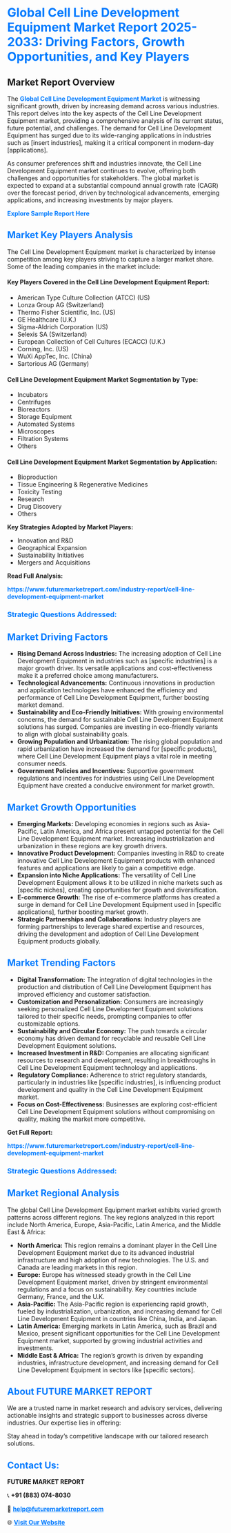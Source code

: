 <h1 style="color: #007BFF;">Global Cell Line Development Equipment Market Report 2025-2033: Driving Factors, Growth Opportunities, and Key Players</h1>

<section id="overview">
<h2>Market Report Overview</h2>
<p>The <a href="https://www.futuremarketreport.com/industry-report/cell-line-development-equipment-market" style="color: #007BFF; text-decoration: none;"><strong>Global Cell Line Development Equipment Market</strong></a> is witnessing significant growth, driven by increasing demand across various industries. This report delves into the key aspects of the Cell Line Development Equipment market, providing a comprehensive analysis of its current status, future potential, and challenges. The demand for Cell Line Development Equipment has surged due to its wide-ranging applications in industries such as [insert industries], making it a critical component in modern-day [applications].</p>
<p>As consumer preferences shift and industries innovate, the Cell Line Development Equipment market continues to evolve, offering both challenges and opportunities for stakeholders. The global market is expected to expand at a substantial compound annual growth rate (CAGR) over the forecast period, driven by technological advancements, emerging applications, and increasing investments by major players.</p>
</section>

<section id="overview">
<p><a href="https://www.futuremarketreport.com/request-sample/reportId=54605" style="color: #007BFF; text-decoration: none;"><strong>Explore Sample Report Here</strong></a></p>
</section>

<section id="key-players">
<h2 style="color: #007BFF;">Market Key Players Analysis</h2>
<p>The Cell Line Development Equipment market is characterized by intense competition among key players striving to capture a larger market share. Some of the leading companies in the market include:</p>
<h4>Key Players Covered in the Cell Line Development Equipment Report:</h4>
<ul><li>American Type Culture Collection (ATCC) (US)</li><li>Lonza Group AG (Switzerland)</li><li>Thermo Fisher Scientific, Inc. (US)</li><li>GE Healthcare (U.K.)</li><li>Sigma-Aldrich Corporation (US)</li><li>Selexis SA (Switzerland)</li><li>European Collection of Cell Cultures (ECACC) (U.K.)</li><li>Corning, Inc. (US)</li><li>WuXi AppTec, Inc. (China)</li><li>Sartorious AG (Germany)</li></ul>
<h4>Cell Line Development Equipment Market Segmentation by Type:</h4>
<ul><li>Incubators</li><li>Centrifuges</li><li>Bioreactors</li><li>Storage Equipment</li><li>Automated Systems</li><li>Microscopes</li><li>Filtration Systems</li><li>Others</li></ul>

<h4>Cell Line Development Equipment Market Segmentation by Application:</h4>
<ul><li>Bioproduction</li><li>Tissue Engineering &amp; Regenerative Medicines</li><li>Toxicity Testing</li><li>Research</li><li>Drug Discovery</li><li>Others</li></ul>
<p><strong>Key Strategies Adopted by Market Players:</strong></p>
<ul>
<li>Innovation and R&D</li>
<li>Geographical Expansion</li>
<li>Sustainability Initiatives</li>
<li>Mergers and Acquisitions</li>
</ul>
</section>

<section>
<p><strong>Read Full Analysis: </strong></p><a href="https://www.futuremarketreport.com/industry-report/cell-line-development-equipment-market" style="color: #007BFF; text-decoration: none;"><strong>https://www.futuremarketreport.com/industry-report/cell-line-development-equipment-market</strong></a>
<h3 style="color: #007BFF;">Strategic Questions Addressed:</h3>
</section>

<section id="driving-factors">
<h2 style="color: #007BFF;">Market Driving Factors</h2>
<ul>
<li><strong>Rising Demand Across Industries:</strong> The increasing adoption of Cell Line Development Equipment in industries such as [specific industries] is a major growth driver. Its versatile applications and cost-effectiveness make it a preferred choice among manufacturers.</li>
<li><strong>Technological Advancements:</strong> Continuous innovations in production and application technologies have enhanced the efficiency and performance of Cell Line Development Equipment, further boosting market demand.</li>
<li><strong>Sustainability and Eco-Friendly Initiatives:</strong> With growing environmental concerns, the demand for sustainable Cell Line Development Equipment solutions has surged. Companies are investing in eco-friendly variants to align with global sustainability goals.</li>
<li><strong>Growing Population and Urbanization:</strong> The rising global population and rapid urbanization have increased the demand for [specific products], where Cell Line Development Equipment plays a vital role in meeting consumer needs.</li>
<li><strong>Government Policies and Incentives:</strong> Supportive government regulations and incentives for industries using Cell Line Development Equipment have created a conducive environment for market growth.</li>
</ul>
</section>

<section id="growth-opportunities">
<h2 style="color: #007BFF;">Market Growth Opportunities</h2>
<ul>
<li><strong>Emerging Markets:</strong> Developing economies in regions such as Asia-Pacific, Latin America, and Africa present untapped potential for the Cell Line Development Equipment market. Increasing industrialization and urbanization in these regions are key growth drivers.</li>
<li><strong>Innovative Product Development:</strong> Companies investing in R&D to create innovative Cell Line Development Equipment products with enhanced features and applications are likely to gain a competitive edge.</li>
<li><strong>Expansion into Niche Applications:</strong> The versatility of Cell Line Development Equipment allows it to be utilized in niche markets such as [specific niches], creating opportunities for growth and diversification.</li>
<li><strong>E-commerce Growth:</strong> The rise of e-commerce platforms has created a surge in demand for Cell Line Development Equipment used in [specific applications], further boosting market growth.</li>
<li><strong>Strategic Partnerships and Collaborations:</strong> Industry players are forming partnerships to leverage shared expertise and resources, driving the development and adoption of Cell Line Development Equipment products globally.</li>
</ul>
</section>

<section id="trending-factors">
<h2 style="color: #007BFF;">Market Trending Factors</h2>
<ul>
<li><strong>Digital Transformation:</strong> The integration of digital technologies in the production and distribution of Cell Line Development Equipment has improved efficiency and customer satisfaction.</li>
<li><strong>Customization and Personalization:</strong> Consumers are increasingly seeking personalized Cell Line Development Equipment solutions tailored to their specific needs, prompting companies to offer customizable options.</li>
<li><strong>Sustainability and Circular Economy:</strong> The push towards a circular economy has driven demand for recyclable and reusable Cell Line Development Equipment solutions.</li>
<li><strong>Increased Investment in R&D:</strong> Companies are allocating significant resources to research and development, resulting in breakthroughs in Cell Line Development Equipment technology and applications.</li>
<li><strong>Regulatory Compliance:</strong> Adherence to strict regulatory standards, particularly in industries like [specific industries], is influencing product development and quality in the Cell Line Development Equipment market.</li>
<li><strong>Focus on Cost-Effectiveness:</strong> Businesses are exploring cost-efficient Cell Line Development Equipment solutions without compromising on quality, making the market more competitive.</li>
</ul>
</section>

<section>
<p><strong>Get Full Report: </strong></p><a href="https://www.futuremarketreport.com/industry-report/cell-line-development-equipment-market" style="color: #007BFF; text-decoration: none;"><strong>https://www.futuremarketreport.com/industry-report/cell-line-development-equipment-market</strong></a>
<h3 style="color: #007BFF;">Strategic Questions Addressed:</h3>
</section>


<section id="regional-analysis">
<h2 style="color: #007BFF;">Market Regional Analysis</h2>
<p>The global Cell Line Development Equipment market exhibits varied growth patterns across different regions. The key regions analyzed in this report include North America, Europe, Asia-Pacific, Latin America, and the Middle East & Africa:</p>
<ul>
<li><strong>North America:</strong> This region remains a dominant player in the Cell Line Development Equipment market due to its advanced industrial infrastructure and high adoption of new technologies. The U.S. and Canada are leading markets in this region.</li>
<li><strong>Europe:</strong> Europe has witnessed steady growth in the Cell Line Development Equipment market, driven by stringent environmental regulations and a focus on sustainability. Key countries include Germany, France, and the U.K.</li>
<li><strong>Asia-Pacific:</strong> The Asia-Pacific region is experiencing rapid growth, fueled by industrialization, urbanization, and increasing demand for Cell Line Development Equipment in countries like China, India, and Japan.</li>
<li><strong>Latin America:</strong> Emerging markets in Latin America, such as Brazil and Mexico, present significant opportunities for the Cell Line Development Equipment market, supported by growing industrial activities and investments.</li>
<li><strong>Middle East & Africa:</strong> The region’s growth is driven by expanding industries, infrastructure development, and increasing demand for Cell Line Development Equipment in sectors like [specific sectors].</li>
</ul>
</section>

<footer>
<h2 style="color: #007BFF;">About FUTURE MARKET REPORT</h2>
<p>We are a trusted name in market research and advisory services, delivering actionable insights and strategic support to businesses across diverse industries. Our expertise lies in offering:</p>

<p>Stay ahead in today’s competitive landscape with our tailored research solutions.</p>

<h2 style="color: #007BFF;">Contact Us:</h2>
<p><strong>FUTURE MARKET REPORT</strong></p>
<p>📞 <strong>+91 (883) 074-8030</strong></p>
<p>📧 <strong><a href="mailto:help@futuremarketreport.com" style="color: #007BFF;">help@futuremarketreport.com</a></strong></p>
<p>🌐 <strong><a href="https://www.futuremarketreport.com/" style="color: #007BFF;">Visit Our Website</a></strong></p>
</footer>